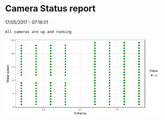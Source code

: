 Camera Status report
================
17/05/2017 - 07:18:01

    All cameras are up and running

![](camreport_files/figure-markdown_github/unnamed-chunk-2-1.png)
